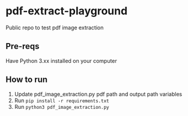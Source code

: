 # pdf-extract-playground
Public repo to test pdf image extraction

## Pre-reqs
Have Python 3.xx installed on your computer

## How to run
1. Update pdf_image_extraction.py pdf path and output path variables
2. Run `pip install -r requirements.txt`
3. Run `python3 pdf_image_extraction.py`